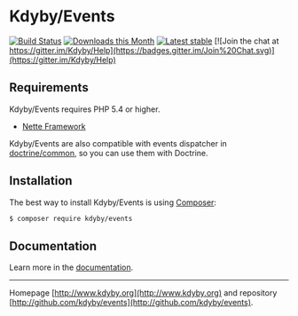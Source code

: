 Kdyby/Events
======

[![Build Status](https://travis-ci.org/Kdyby/Events.svg?branch=master)](https://travis-ci.org/Kdyby/Events)
[![Downloads this Month](https://img.shields.io/packagist/dm/kdyby/events.svg)](https://packagist.org/packages/kdyby/events)
[![Latest stable](https://img.shields.io/packagist/v/kdyby/events.svg)](https://packagist.org/packages/kdyby/events)
[![Join the chat at https://gitter.im/Kdyby/Help](https://badges.gitter.im/Join%20Chat.svg)](https://gitter.im/Kdyby/Help)


Requirements
------------

Kdyby/Events requires PHP 5.4 or higher.

- [Nette Framework](https://github.com/nette/nette)


Kdyby/Events are also compatible with events dispatcher in [doctrine/common](https://github.com/doctrine/common), so you can use them with Doctrine.


Installation
------------

The best way to install Kdyby/Events is using  [Composer](http://getcomposer.org/):

```sh
$ composer require kdyby/events
```


Documentation
------------

Learn more in the [documentation](https://github.com/Kdyby/Events/blob/master/docs/en/index.md).


-----

Homepage [http://www.kdyby.org](http://www.kdyby.org) and repository [http://github.com/kdyby/events](http://github.com/kdyby/events).
